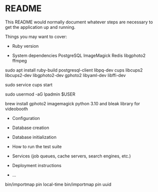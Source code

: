 # README

This README would normally document whatever steps are necessary to get the
application up and running.

Things you may want to cover:

* Ruby version

* System dependencies
PostgreSQL
ImageMagick
Redis
libgphoto2
ffmpeg

sudo apt install ruby-build postgresql-client libpq-dev cups libcups2 libcups2-dev libgphoto2-dev gphoto2 libyaml-dev libffi-dev

sudo service cups start

sudo usermod -aG lpadmin $USER



brew install gphoto2 imagemagick
python 3.10 and bleak library for videobooth

* Configuration

* Database creation

* Database initialization

* How to run the test suite

* Services (job queues, cache servers, search engines, etc.)

* Deployment instructions

* ...


bin/importmap pin local-time
bin/importmap pin uuid